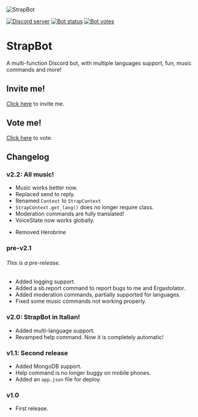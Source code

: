 ![StrapBot](https://cdn.discordapp.com/attachments/759829573654544454/782976271188754472/Nuovo_progetto.png)

[![Discord server](http://img.shields.io/discord/778341184007438377?label=Discord%20server&logo=Discord&colorB=7289da)](https://discord.gg/G4de45Bywg)
[![Bot status](https://top.gg/api/widget/status/740140581174378527.svg?noavatar=true)](https://top.gg/bot/740140581174378527)
[![Bot votes](https://top.gg/api/widget/upvotes/740140581174378527.svg?noavatar=true)](https://top.gg/bot/740140581174378527)
# StrapBot
A multi-function Discord bot, with multiple languages support, fun, music commands and more!

## Invite me!

[Click here](https://bit.ly/StrapBot) to invite me.

## Vote me!

[Click here](https://top.gg/bot/740140581174378527/vote) to vote.

## Changelog

### v2.2: All music!
+ Music works better now.
+ Replaced send to reply.
+ Renamed `Context` to `StrapContext`
+ `StrapContext.get_lang()` does no longer require class.
+ Moderation commands are fully translated!
+ VoiceState now works globally.
- Removed Herobrine

### pre-v2.1
###### This is a pre-release.
+ Added logging support.
+ Added a sb.report command to report bugs to me and Ergastolator.
+ Added moderation commands, partially supported for languages.
+ Fixed some music commands not working properly.

### v2.0: StrapBot in Italian!
+ Added multi-language support.
+ Revamped help command. Now it is completely automatic!

### v1.1: Second release
+ Added MongoDB support.
+ Help command is no longer buggy on mobile phones.
+ Added an `app.json` file for deploy.

### v1.0
+ First release.

